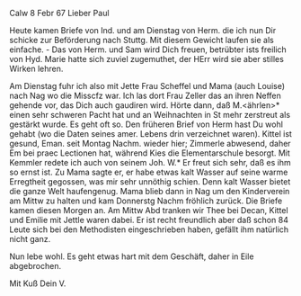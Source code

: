  Calw 8 Febr 67
Lieber Paul

Heute kamen Briefe von Ind. und am Dienstag von Herm. die ich nun Dir schicke zur Beförderung nach Stuttg. Mit diesem Gewicht laufen sie als einfache. - Das von Herm. und Sam wird Dich freuen, betrübter ists freilich von Hyd. Marie hatte sich zuviel zugemuthet, der HErr wird sie aber stilles Wirken lehren.

Am Dienstag fuhr ich also mit Jette Frau Scheffel und Mama (auch Louise) nach Nag wo die Misscfz war. Ich las dort Frau Zeller das an ihren Neffen gehende vor, das Dich auch gaudiren wird. Hörte dann, daß M.<ährlen>* einen sehr schweren Pacht hat und an Weihnachten in St mehr zerstreut als gestärkt wurde. Es geht oft so. Den früheren Brief von Herm hast Du wohl gehabt (wo die Daten seines amer. Lebens drin verzeichnet waren). Kittel ist gesund, Eman. seit Montag Nachm. wieder hier; Zimmerle abwesend, daher Em bei praec Lectionen hat, während Kies die Elementarschule besorgt. 
Mit Kemmler redete ich auch von seinem Joh. W.<alter>* Er freut sich sehr, daß es ihm so ernst ist. Zu Mama sagte er, er habe etwas kalt Wasser auf seine warme Erregtheit gegossen, was mir sehr unnöthig schien. Denn kalt Wasser bietet die ganze Welt haufengenug. Mama blieb dann in Nag um den Kinderverein am Mittw zu halten und kam Donnerstg Nachm fröhlich zurück. Die Briefe kamen diesen Morgen an. Am Mittw Abd tranken wir Thee bei Decan, Kittel und Emilie mit Jettle waren dabei. Er ist recht freundlich aber daß schon 84 Leute sich bei den Methodisten eingeschrieben haben, gefällt ihm natürlich nicht ganz.

Nun lebe wohl. Es geht etwas hart mit dem Geschäft, daher in Eile abgebrochen.

 Mit Kuß
 Dein V.
